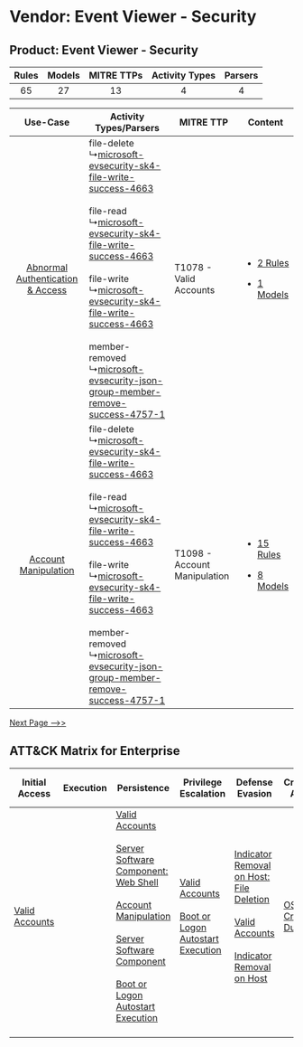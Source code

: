Vendor: Event Viewer - Security
===============================
Product: Event Viewer - Security
--------------------------------
| Rules | Models | MITRE TTPs | Activity Types | Parsers |
|:-----:|:------:|:----------:|:--------------:|:-------:|
|  65   |   27   |     13     |       4        |    4    |

|    Use-Case    | Activity Types/Parsers    | MITRE TTP    | Content    |
|:----:| ---- | ---- | ---- |
| [Abnormal Authentication & Access](../../../UseCases/uc_abnormal_authentication_&_access.md) |  file-delete<br> ↳[microsoft-evsecurity-sk4-file-write-success-4663](Ps/pC_microsoftevsecuritysk4filewritesuccess4663.md)<br><br> file-read<br> ↳[microsoft-evsecurity-sk4-file-write-success-4663](Ps/pC_microsoftevsecuritysk4filewritesuccess4663.md)<br><br> file-write<br> ↳[microsoft-evsecurity-sk4-file-write-success-4663](Ps/pC_microsoftevsecuritysk4filewritesuccess4663.md)<br><br> member-removed<br> ↳[microsoft-evsecurity-json-group-member-remove-success-4757-1](Ps/pC_microsoftevsecurityjsongroupmemberremovesuccess47571.md)<br> | T1078 - Valid Accounts<br>       | [<ul><li>2 Rules</li></ul><ul><li>1 Models</li></ul>](RM/r_m_event_viewer_-_security_event_viewer_-_security_Abnormal_Authentication_&_Access.md) |
|    [Account Manipulation](../../../UseCases/uc_account_manipulation.md)    |  file-delete<br> ↳[microsoft-evsecurity-sk4-file-write-success-4663](Ps/pC_microsoftevsecuritysk4filewritesuccess4663.md)<br><br> file-read<br> ↳[microsoft-evsecurity-sk4-file-write-success-4663](Ps/pC_microsoftevsecuritysk4filewritesuccess4663.md)<br><br> file-write<br> ↳[microsoft-evsecurity-sk4-file-write-success-4663](Ps/pC_microsoftevsecuritysk4filewritesuccess4663.md)<br><br> member-removed<br> ↳[microsoft-evsecurity-json-group-member-remove-success-4757-1](Ps/pC_microsoftevsecurityjsongroupmemberremovesuccess47571.md)<br> | T1098 - Account Manipulation<br> | [<ul><li>15 Rules</li></ul><ul><li>8 Models</li></ul>](RM/r_m_event_viewer_-_security_event_viewer_-_security_Account_Manipulation.md)    |
[Next Page -->>](2_ds_event_viewer_-_security_event_viewer_-_security.md)

ATT&CK Matrix for Enterprise
----------------------------
| Initial Access                                                      | Execution | Persistence                                                                                                                                                                                                                                                                                                                                                                                                   | Privilege Escalation                                                                                                                                      | Defense Evasion                                                                                                                                                                                                                                    | Credential Access                                                          | Discovery                                                                         | Lateral Movement | Collection                                                            | Command and Control | Exfiltration | Impact                                                                                                                                              |
| ------------------------------------------------------------------- | --------- | ------------------------------------------------------------------------------------------------------------------------------------------------------------------------------------------------------------------------------------------------------------------------------------------------------------------------------------------------------------------------------------------------------------- | --------------------------------------------------------------------------------------------------------------------------------------------------------- | -------------------------------------------------------------------------------------------------------------------------------------------------------------------------------------------------------------------------------------------------- | -------------------------------------------------------------------------- | --------------------------------------------------------------------------------- | ---------------- | --------------------------------------------------------------------- | ------------------- | ------------ | --------------------------------------------------------------------------------------------------------------------------------------------------- |
| [Valid Accounts](https://attack.mitre.org/techniques/T1078)<br><br> |           | [Valid Accounts](https://attack.mitre.org/techniques/T1078)<br><br>[Server Software Component: Web Shell](https://attack.mitre.org/techniques/T1505/003)<br><br>[Account Manipulation](https://attack.mitre.org/techniques/T1098)<br><br>[Server Software Component](https://attack.mitre.org/techniques/T1505)<br><br>[Boot or Logon Autostart Execution](https://attack.mitre.org/techniques/T1547)<br><br> | [Valid Accounts](https://attack.mitre.org/techniques/T1078)<br><br>[Boot or Logon Autostart Execution](https://attack.mitre.org/techniques/T1547)<br><br> | [Indicator Removal on Host: File Deletion](https://attack.mitre.org/techniques/T1070/004)<br><br>[Valid Accounts](https://attack.mitre.org/techniques/T1078)<br><br>[Indicator Removal on Host](https://attack.mitre.org/techniques/T1070)<br><br> | [OS Credential Dumping](https://attack.mitre.org/techniques/T1003)<br><br> | [File and Directory Discovery](https://attack.mitre.org/techniques/T1083)<br><br> |                  | [Email Collection](https://attack.mitre.org/techniques/T1114)<br><br> |                     |              | [Data Destruction](https://attack.mitre.org/techniques/T1485)<br><br>[Data Encrypted for Impact](https://attack.mitre.org/techniques/T1486)<br><br> |